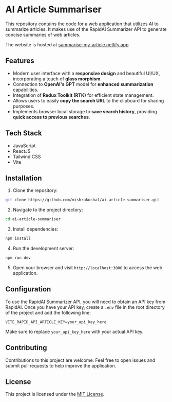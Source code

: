 # AI Article Summariser

This repository contains the code for a web application that utilizes AI to summarize articles. It makes use of the RapidAI Summarizer API to generate concise summaries of web articles.

The website is hosted at [summarise-my-article.netlify.app](https://summarise-my-article.netlify.app/)


## Features

- Modern user interface with a **responsive design** and beautiful UI/UX, incorporating a touch of **glass morphism**.
- Connection to **OpenAI's GPT** model for **enhanced summarization** capabilities.
- Integration of **Redux Toolkit (RTK)** for efficient state management.
- Allows users to easily **copy the search URL** to the clipboard for sharing purposes.
- Implements browser local storage to **save search history**, providing **quick access to previous searches**.

## Tech Stack

- JavaScript
- ReactJS
- Tailwind CSS
- Vite

## Installation

1. Clone the repository:

```bash
git clone https://github.com/mishrakushal/ai-article-summariser.git
```

2. Navigate to the project directory:

```bash
cd ai-article-summariser
```

3. Install dependencies:

```bash
npm install
```

4. Run the development server:

```bash
npm run dev
```

5. Open your browser and visit `http://localhost:3000` to access the web application.

## Configuration

To use the RapidAI Summarizer API, you will need to obtain an API key from RapidAI. Once you have your API key, create a `.env` file in the root directory of the project and add the following line:

```
VITE_RAPID_API_ARTICLE_KEY=your_api_key_here
```

Make sure to replace `your_api_key_here` with your actual API key.

## Contributing

Contributions to this project are welcome. Feel free to open issues and submit pull requests to help improve the application.

## License

This project is licensed under the [MIT License](https://opensource.org/license/mit/).
